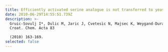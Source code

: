 ```yaml
---
title: Efficiently activated serine analogue is not transferred to yeast tRNA Ser
date: 2010-06-29T14:55:51.739Z
description: >-
  Gruic-Sovulj I*, Dulic M, Jaric J, Cvetesic N, Majsec K, Weygand-Durasevic I.
  Croat. Chem. Acta 83

  (2010) 163-169.
selected: false
---
```


